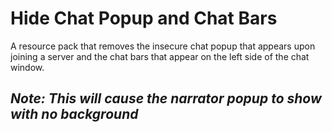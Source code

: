 # Hide Chat Popup and Chat Bars

A resource pack that removes the insecure chat popup that appears upon
joining a server and the chat bars that appear on the left side of the
chat window.

## ***Note:** This will cause the narrator popup to show with no background*
